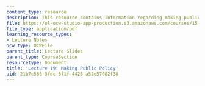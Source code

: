 ```yaml
---
content_type: resource
description: This resource contains information regarding making public policy.
file: https://ol-ocw-studio-app-production.s3.amazonaws.com/courses/15-031j-energy-decisions-markets-and-policies-spring-2012/21b7c5663fdc6f1f4426a52e57082f38_MIT15_031JS12_lec19.pdf
file_type: application/pdf
learning_resource_types:
- Lecture Notes
ocw_type: OCWFile
parent_title: Lecture Slides
parent_type: CourseSection
resourcetype: Document
title: 'Lecture 19: Making Public Policy'
uid: 21b7c566-3fdc-6f1f-4426-a52e57082f38
---
```

